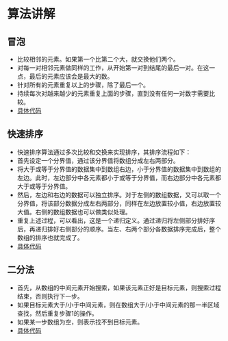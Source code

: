 # 算法讲解
## 冒泡
* 比较相邻的元素。如果第一个比第二个大，就交换他们两个。
* 对每一对相邻元素做同样的工作，从开始第一对到结尾的最后一对。在这一点，最后的元素应该会是最大的数。
* 针对所有的元素重复以上的步骤，除了最后一个。
* 持续每次对越来越少的元素重复上面的步骤，直到没有任何一对数字需要比较。
* [具体代码](https://github.com/BrouceSong/algorithm/blob/master/bubbling.go)
## 快速排序
* 快速排序算法通过多次比较和交换来实现排序，其排序流程如下：
* 首先设定一个分界值，通过该分界值将数组分成左右两部分。
* 将大于或等于分界值的数据集中到数组右边，小于分界值的数据集中到数组的左边。此时，左边部分中各元素都小于或等于分界值，而右边部分中各元素都大于或等于分界值。
* 然后，左边和右边的数据可以独立排序。对于左侧的数组数据，又可以取一个分界值，将该部分数据分成左右两部分，同样在左边放置较小值，右边放置较大值。右侧的数组数据也可以做类似处理。
* 重复上述过程，可以看出，这是一个递归定义。通过递归将左侧部分排好序后，再递归排好右侧部分的顺序。当左、右两个部分各数据排序完成后，整个数组的排序也就完成了。
* [具体代码](https://github.com/BrouceSong/algorithm/blob/master/quickly.go)
## 二分法
* 首先，从数组的中间元素开始搜索，如果该元素正好是目标元素，则搜索过程结束，否则执行下一步。
* 如果目标元素大于/小于中间元素，则在数组大于/小于中间元素的那一半区域查找，然后重复步骤1的操作。
* 如果某一步数组为空，则表示找不到目标元素。
* [具体代码](https://github.com/BrouceSong/algorithm/blob/master/dichotomy.go)
